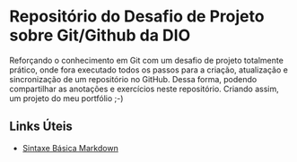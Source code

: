 # Repositório do Desafio de Projeto sobre Git/Github da DIO
Reforçando o conhecimento em Git com um desafio de projeto totalmente prático, onde fora executado todos os passos para a criação, atualização e sincronização de um repositório no GitHub. Dessa forma, podendo compartilhar as anotações e exercícios neste repositório. Criando assim, um projeto do meu portfólio ;-)

## Links Úteis
* [Sintaxe Básica Markdown](https:\\www.markdownguide.org/basic-syntax/)

